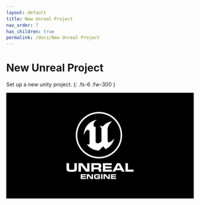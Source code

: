 ```yaml
---
layout: default
title: New Unreal Project
nav_order: 7
has_children: true
permalink: /docs/New Unreal Project
---
```


# New Unreal Project

Set up a new unity project.
{: .fs-6 .fw-300 }

![unity](/assets/images/unreal.jpg)

